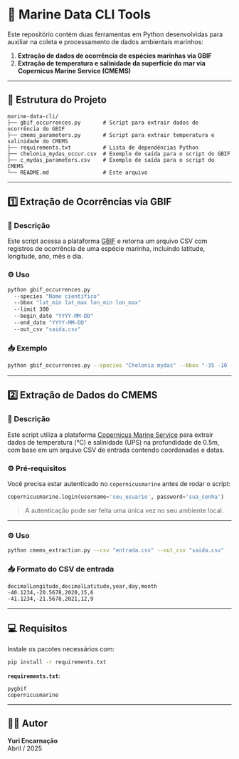
# 🌊 Marine Data CLI Tools

Este repositório contém duas ferramentas em Python desenvolvidas para auxiliar na coleta e processamento de dados ambientais marinhos:

1. **Extração de dados de ocorrência de espécies marinhas via GBIF**
2. **Extração de temperatura e salinidade da superfície do mar via Copernicus Marine Service (CMEMS)**

---

## 📁 Estrutura do Projeto

```
marine-data-cli/
├── gbif_occurrences.py       # Script para extrair dados de ocorrência do GBIF
├── cmems_parameters.py       # Script para extrair temperatura e salinidade do CMEMS
├── requirements.txt          # Lista de dependências Python
├── chelonia_mydas_occur.csv  # Exemplo de saída para o script do GBIF
├── c_mydas_parameters.csv    # Exemplo de saída para o script do CMEMS
└── README.md                 # Este arquivo
```

---

## 1️⃣ Extração de Ocorrências via GBIF

### 📌 Descrição

Este script acessa a plataforma [GBIF](https://www.gbif.org/) e retorna um arquivo CSV com registros de ocorrência de uma espécie marinha, incluindo latitude, longitude, ano, mês e dia.

### ⚙️ Uso

```bash
python gbif_occurrences.py 
  --species "Nome científico" 
  --bbox "lat_min lat_max lon_min lon_max" 
  --limit 300 
  --begin_date "YYYY-MM-DD" 
  --end_date "YYYY-MM-DD" 
  --out_csv "saida.csv"
```

### 📥 Exemplo

```bash
python gbif_occurrences.py --species "Chelonia mydas" --bbox "-35 -10 -50 -30" --limit 50 --begin_date "2010-01-01" --end_date "2020-12-31" --out_csv "chelonia_mydas_occur.csv"
```

---

## 2️⃣ Extração de Dados do CMEMS

### 📌 Descrição

Este script utiliza a plataforma [Copernicus Marine Service](https://marine.copernicus.eu/) para extrair dados de temperatura (°C) e salinidade (UPS) na profundidade de 0.5m, com base em um arquivo CSV de entrada contendo coordenadas e datas.

### ⚙️ Pré-requisitos

Você precisa estar autenticado no `copernicusmarine` antes de rodar o script:

```python
copernicusmarine.login(username='seu_usuario', password='sua_senha')
```

> A autenticação pode ser feita uma única vez no seu ambiente local.

---

### ⚙️ Uso

```bash
python cmems_extraction.py --csv "entrada.csv" --out_csv "saida.csv"
```

### 📥 Formato do CSV de entrada

```csv
decimalLongitude,decimalLatitude,year,day,month
-40.1234,-20.5678,2020,15,6
-41.1234,-21.5678,2021,12,9
```

---

## 💻 Requisitos

Instale os pacotes necessários com:

```bash
pip install -r requirements.txt
```

**`requirements.txt`**:

```
pygbif
copernicusmarine

```

---

## 👨‍💻 Autor

**Yuri Encarnação**  
Abril / 2025



